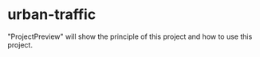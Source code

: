 # urban-traffic

"ProjectPreview" will show the principle of this project and how to use this project.
